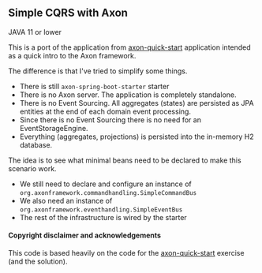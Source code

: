 Simple CQRS with Axon
---

JAVA 11 or lower

This is a port of the application from [axon-quick-start](https://github.com/AxonIQ/axon-quick-start) application
intended as a quick intro to the Axon framework.

The difference is that I've tried to simplify some things.

- There is still `axon-spring-boot-starter` starter
- There is no Axon server. The application is completely standalone.
- There is no Event Sourcing. All aggregates (states) are persisted as JPA entities at the end of each domain event processing.
- Since there is no Event Sourcing there is no need for an EventStorageEngine.
- Everything (aggregates, projections) is persisted into the in-memory H2 database.

The idea is to see what minimal beans need to be declared to make this scenario work.

- We still need to declare and configure an instance of `org.axonframework.commandhandling.SimpleCommandBus`
- We also need an instance of `org.axonframework.eventhandling.SimpleEventBus`
- The rest of the infrastructure is wired by the starter

#### Copyright disclaimer and acknowledgements

This code is based heavily on the code for the [axon-quick-start](https://github.com/AxonIQ/axon-quick-start)
exercise (and the solution).
